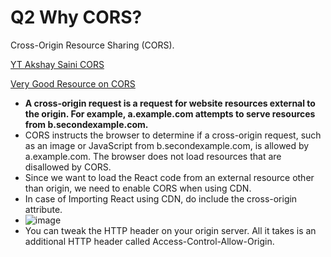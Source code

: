 # Q2 Why CORS?
Cross-Origin Resource Sharing (CORS). 

[YT Akshay Saini CORS](https://www.youtube.com/watch?v=tcLW5d0KAYE)

[Very Good Resource on CORS](https://simplelocalize.io/blog/posts/what-is-cors/)

- **A cross-origin request is a request for website resources external to the origin. For example, a.example.com attempts to serve resources from b.secondexample.com.**
- CORS instructs the browser to determine if a cross-origin request, such as an image or JavaScript from b.secondexample.com, is allowed by a.example.com. The browser does not load resources that are disallowed by CORS.
- Since we want to load the React code from an external resource other than origin, we need to enable CORS when using CDN.
- In case of Importing React using CDN, do include the cross-origin attribute.
- ![image](https://github.com/Harshita-Kohli/Namaste-React/assets/54809528/ed842004-a781-4c7a-a129-36818ababef2)
- You can tweak the HTTP header on your origin server. All it takes is an additional HTTP header called Access-Control-Allow-Origin.
